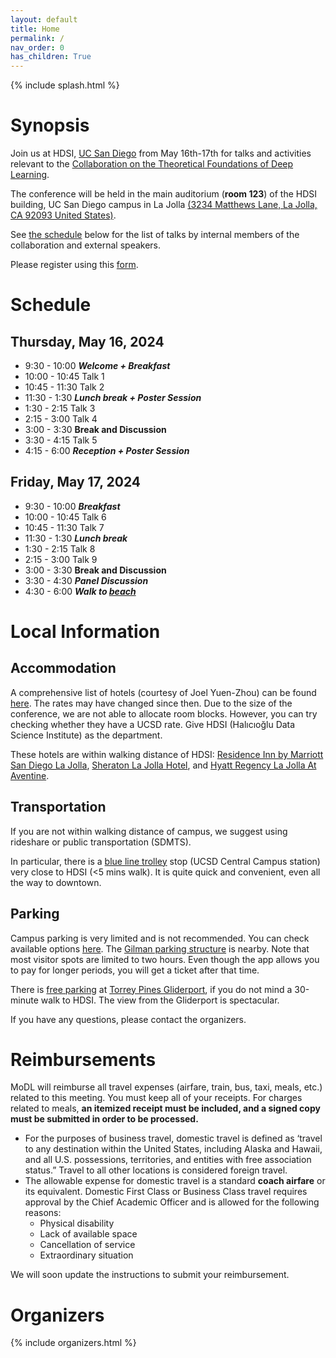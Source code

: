 ```yaml
---
layout: default
title: Home
permalink: /
nav_order: 0
has_children: True
---
```


{% include splash.html %}

# Synopsis


Join us at HDSI, [UC San Diego](https://ucsd.edu/) from May 16th-17th for talks and
activities relevant to the [Collaboration on the Theoretical Foundations of
Deep Learning](https://deepfoundations.ai/).


The conference will be held in the main auditorium (**room 123**) of the HDSI building, UC San Diego campus in La Jolla [(3234 Matthews Lane, La Jolla, CA 92093 United States)](https://maps.app.goo.gl/HtKJkbuMv1dA6zGt5).


See [the schedule]({{site.baseurl}}#schedule) below for the list of talks by
internal members of the collaboration and external speakers. 

Please register using this [form](https://docs.google.com/forms/d/e/1FAIpQLSea1Is5bNFwmdCHvi8TsDz-Wyxnx3T0rHzGu2g2YZgJx8nuCQ/viewform).





# Schedule

## Thursday, May 16, 2024
- 9:30 - 10:00 ***Welcome + Breakfast***
- 10:00 - 10:45 Talk 1
- 10:45 - 11:30 Talk 2
- 11:30 - 1:30 ***Lunch break + Poster Session***
- 1:30 - 2:15 Talk 3
- 2:15 - 3:00 Talk 4
- 3:00 - 3:30 **Break and Discussion**
- 3:30 - 4:15 Talk 5
- 4:15 - 6:00 ***Reception + Poster Session***

## Friday, May 17, 2024
- 9:30 - 10:00 ***Breakfast***
- 10:00 - 10:45 Talk 6
- 10:45 - 11:30 Talk 7
- 11:30 - 1:30 ***Lunch break***
- 1:30 - 2:15 Talk 8
- 2:15 - 3:00 Talk 9
- 3:00 - 3:30 **Break and Discussion**
- 3:30 - 4:30 ***Panel Discussion***
- 4:30 - 6:00 ***Walk to [beach](https://media.cntraveler.com/photos/606f6f1dac52332b71f171af/16:9/w_2560,c_limit/639571857)***



# Local Information



## Accommodation
A comprehensive list of hotels (courtesy of Joel Yuen-Zhou) can be found [here](https://www.cs.columbia.edu/~djhsu/alt2024-hotels.pdf). The rates may have changed since then.  Due to the size of the conference, we are not able to allocate room blocks. However, you can try checking whether they have a UCSD rate. Give HDSI (Halıcıoğlu Data Science Institute) as the department. 

These hotels are within walking distance of HDSI: [Residence Inn by Marriott San Diego La Jolla](https://maps.app.goo.gl/E2KUcPU2eihGDxas6), [Sheraton La Jolla Hotel](https://maps.app.goo.gl/QXceSWaQd7xxm8Fp9), and [Hyatt Regency La Jolla At Aventine](https://maps.app.goo.gl/M3DZaaRkWPfesh6y5).

## Transportation
If you are not within walking distance of campus, we suggest using rideshare or public transportation (SDMTS).

In particular, there is a [blue line trolley](https://www.sdmts.com/transit-services/trolley) stop (UCSD Central Campus station) very close to HDSI (<5 mins walk). It is quite quick and convenient, even all the way to downtown.

## Parking
Campus parking is very limited and is not recommended. You can check available options [here](https://transportation.ucsd.edu/visit/visitor/index.html). The [Gilman parking structure](https://www.google.com/maps/place/Gilman+Parking+Structure,+3100+Gilman+Dr,+La+Jolla,+CA+92093/@32.8773774,-117.2338526,17z/data=!3m1!4b1!4m6!3m5!1s0x80dc06c5218d55eb:0xd07cbfc872e378aa!8m2!3d32.8773774!4d-117.2338526!16s%2Fg%2F1tdkgyrr?entry=ttu) is nearby. Note that most visitor spots are limited to two hours. Even though the app allows you to pay for longer periods, you will get a ticket after that time.

There is [free parking](https://www.google.com/maps/place/Torrey+Pines+Gliderport/@32.8898715,-117.2537813,17z/data=!3m1!4b1!4m6!3m5!1s0x80dc0693080cb29b:0x8f244f06aa6472e0!8m2!3d32.889867!4d-117.251201!16s%2Fm%2F04gvgnd?entry=ttu) at [Torrey Pines Gliderport](https://www.flytorrey.com/), if you do not mind a 30-minute walk to HDSI. The view from the Gliderport is spectacular.

If you have any questions, please contact the organizers.

# Reimbursements


MoDL will reimburse all travel expenses (airfare, train, bus, taxi, meals,
etc.) related to this meeting. You must keep all of your receipts. For charges
related to meals, **an itemized receipt must be included, and a signed copy must
be submitted in order to be processed.**

- For the purposes of business travel, domestic travel is defined as ‘travel to
  any destination within the United States, including Alaska and Hawaii, and
  all U.S. possessions, territories, and entities with free association
  status.”  Travel to all other locations is considered foreign travel.
- The allowable expense for domestic travel is a standard **coach airfare** or
  its equivalent.  Domestic First Class or Business Class travel requires
  approval by the Chief Academic Officer and is allowed for the following
  reasons:
  - Physical disability
  - Lack of available space
  - Cancellation of service
  - Extraordinary situation

We will soon update the instructions to submit your reimbursement. 

# Organizers

{% include organizers.html %}
